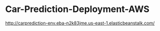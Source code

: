 # Car-Prediction-Deployment-AWS
 
http://carprediction-env.eba-n2k83jme.us-east-1.elasticbeanstalk.com/
